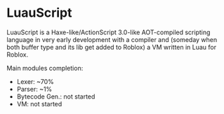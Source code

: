 # LuauScript

LuauScript is a Haxe-like/ActionScript 3.0-like AOT-compiled scripting language in very early development with a compiler and (someday when both buffer type and its lib get added to Roblox) a VM written in Luau for Roblox.

Main modules completion:

- Lexer: ~70%
- Parser: ~1%
- Bytecode Gen.: not started
- VM: not started
